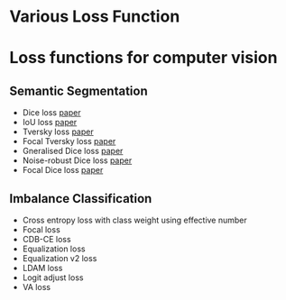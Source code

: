 # Various Loss Function
# Loss functions for computer vision

## Semantic Segmentation
* Dice loss [paper](https://arxiv.org/abs/1606.04797/)
* IoU loss [paper](https://www.cs.umanitoba.ca/~ywang/papers/isvc16.pdf)
* Tversky loss [paper](https://arxiv.org/abs/1706.05721)
* Focal Tversky loss [paper](https://arxiv.org/pdf/1810.07842.pdf)
* Gneralised Dice loss [paper](https://arxiv.org/abs/1707.03237)
* Noise-robust Dice loss [paper](https://ieeexplore.ieee.org/document/9109297)
* Focal Dice loss [paper](https://www.sciencedirect.com/science/article/pii/S1361841521003042)




## Imbalance Classification
* Cross entropy loss with class weight using effective number
* Focal loss 
* CDB-CE loss 
* Equalization loss
* Equalization v2 loss
* LDAM loss 
* Logit adjust loss 
* VA loss 

